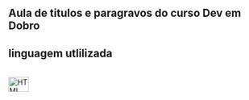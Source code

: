## Aula de titulos e paragravos do curso Dev em Dobro

## linguagem utlilizada
<div style="display: inline_block"><br>
<img align="center" alt="HTML" height="30" width="40" src="https://cdn.jsdelivr.net/gh/devicons/devicon/icons/html5/html5-original-wordmark.svg">
</div>
